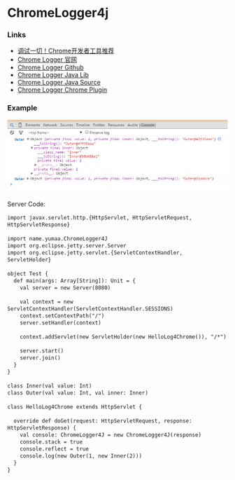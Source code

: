 # ChromeLogger4j

### Links
- [调试一切！Chrome开发者工具推荐](http://mp.weixin.qq.com/s?__biz=MjM5MDE0Mjc4MA==&mid=205499659&idx=2&sn=1398d9275b663065f2edcc5bd1be6924#rd)
- [Chrome Logger 官网](https://craig.is/writing/chrome-logger)
- [Chrome Logger Github](https://github.com/ccampbell/chromelogger)
- [Chrome Logger Java Lib](https://code.google.com/p/chromelogger4j/)
- [Chrome Logger Java Source](http://chromelogger4j.googlecode.com/svn/trunk/src/name/yumaa/ChromeLogger4J.java)
- [Chrome Logger Chrome Plugin](https://chrome.google.com/webstore/detail/chrome-logger/noaneddfkdjfnfdakjjmocngnfkfehhd/related?hl=en)

### Example

![](/images/chrome_logger_debug.png)

Server Code:

    import javax.servlet.http.{HttpServlet, HttpServletRequest, HttpServletResponse}

    import name.yumaa.ChromeLogger4J
    import org.eclipse.jetty.server.Server
    import org.eclipse.jetty.servlet.{ServletContextHandler, ServletHolder}

    object Test {
      def main(args: Array[String]): Unit = {
        val server = new Server(8080)

        val context = new ServletContextHandler(ServletContextHandler.SESSIONS)
        context.setContextPath("/")
        server.setHandler(context)

        context.addServlet(new ServletHolder(new HelloLog4Chrome()), "/*")

        server.start()
        server.join()
      }
    }

    class Inner(val value: Int)
    class Outer(val value: Int, val inner: Inner)

    class HelloLog4Chrome extends HttpServlet {

      override def doGet(request: HttpServletRequest, response: HttpServletResponse) {
        val console: ChromeLogger4J = new ChromeLogger4J(response)
        console.stack = true
        console.reflect = true
        console.log(new Outer(1, new Inner(2)))
      }
    }


